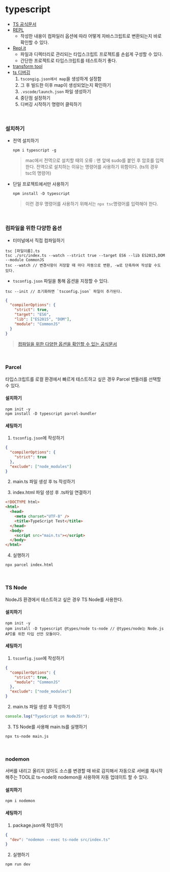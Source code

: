 # typescript

- [TS 공식문서](https://www.typescriptlang.org/ko/)
- [REPL](https://www.typescriptlang.org/play/index.html)
  - 작성한 내용이 컴파일러 옵션에 따라 어떻게 자바스크립트로 변환되는지 바로 확인할 수 있다.
- [Repl.it](https://replit.com/languages/typescript)
  - 파일과 디렉터리로 관리되는 타입스크립트 프로젝트를 손쉽게 구성할 수 있다.
  - 간단한 프로젝트로 타입스크립트를 테스트하기 좋다.
- [transform tool](https://transform.tools/json-to-typescript)
- [ts 디버깅](https://code.visualstudio.com/docs/typescript/typescript-debugging)
  1. `tscongig.json에서 map`을 생성하게 설정함
  2. 그 후 빌드한 이후 map이 생성되었는지 확인하기
  3. `.vscode/launch.json` 파일 생성하기
  4. 중단점 설정하기
  5. 디버깅 시작하기 명령어 클릭하기

<br/>

### 설치하기

- 전역 설치하기

  `npm i typescript -g`

  > mac에서 전역으로 설치할 때의 오류 : 맨 앞에 sudo를 붙인 후 암호를 입력한다. 전역으로 설치하는 이유는 명령어를 사용하기 위함이다. (ts의 경우 tsc의 명령어)

- 단일 프로젝트에서만 사용하기

  `npm install -D typescript`

  > 이런 경우 명령어를 사용하기 위해서는 `npx tsc`명령어를 입력해야 한다.

<br/>

### 컴파일을 위한 다양한 옵션

- 터미널에서 직접 컴파일하기

```console
tsc [파일이름].ts
tsc ./src/index.ts --watch --strict true --target ES6 --lib ES2015,DOM --module CommonJS
tsc --watch // 변경사항이 저장할 때 마다 자동으로 변환, -w로 단축하여 작성할 수도 있다.
```

- `tsconfig.json` 파일을 통해 옵션을 지정할 수 있다.

```console
tsc --init // 초기화하면 `tsconfig.json` 파일이 추가된다.
```

```json
{
  "compilerOptions": {
    "strict": true,
    "target": "ES6",
    "lib": ["ES2015", "DOM"],
    "module": "CommonJS"
  }
}
```

> [컴파일을 위한 다양한 옵션을 확인할 수 있는 공식문서](https://www.typescriptlang.org/docs/handbook/compiler-options.html)

<br/>

### Parcel

타입스크립트를 로컬 환경에서 빠르게 테스트하고 싶은 경우 Parcel 번들러를 선택할 수 있다.

#### 설치하기

```console
npm init -y
npm install -D typescript parcel-bundler
```

#### 세팅하기

1. `tsconfig.json`에 작성하기

```json
{
  "compilerOptions": {
    "strict": true
  },
  "exclude": ["node_modules"]
}
```

2. main.ts 파일 생성 후 ts 작성하기

3. index.html 파일 생성 후 .ts파일 연결하기

```html
<!DOCTYPE html>
<html>
  <head>
    <meta charset="UTF-8" />
    <title>TypeScript Test</title>
  </head>
  <body>
    <script src="main.ts"></script>
  </body>
</html>
```

4. 실행하기

```console
npx parcel index.html
```

<br/>

### TS Node

NodeJS 환경에서 테스트하고 싶은 경우 TS Node를 사용한다.

#### 설치하기

```console
npm init -y
npm install -D typescript @types/node ts-node // @types/node는 Node.js API를 위한 타입 선언 모듈이다.
```

#### 세팅하기

1. `tsconfig.json`에 작성하기

```json
{
  "compilerOptions": {
    "strict": true,
    "module": "CommonJS"
  },
  "exclude": ["node_modules"]
}
```

2. main.ts 파일 생성 후 작성하기

```js
console.log("TypeScript on NodeJS!");
```

3. TS Node를 사용해 main.ts를 실행하기

```shell
npx ts-node main.js
```

<br/>

### nodemon

서버를 내리고 올리지 않아도 소스를 변경할 때 바로 감지해서 자동으로 서버를 재시작 해주는 TOOL로 ts-node와 nodemon을 사용하여 자동 업데이트 할 수 있다.

#### 설치하기

```console
npm i nodemon
```

#### 세팅하기

1. package.json에 작성하기

```json
{
  "dev": "nodemon --exec ts-node src/index.ts"
}
```

2. 실행하기

```console
npm run dev
```

<br/>

